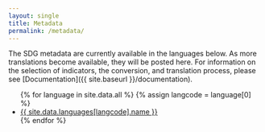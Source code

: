 ```yaml
---
layout: single
title: Metadata
permalink: /metadata/
---
```

The SDG metadata are currently available in the languages below. As more translations become available, they will be posted here. For information on the selection of indicators, the conversion, and translation process, please see [Documentation]({{ site.baseurl }}/documentation).

<ul>
  {% for language in site.data.all %}
  {% assign langcode = language[0] %}
  <li>
    <a class="btn btn--info" href="{{ site.baseurl }}/metadata/{{ langcode }}">{{ site.data.languages[langcode].name }}</a>
  </li>
  {% endfor %}
</ul>

